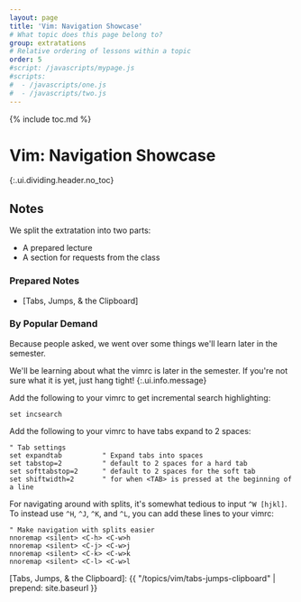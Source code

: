 ```yaml
---
layout: page
title: 'Vim: Navigation Showcase'
# What topic does this page belong to?
group: extratations
# Relative ordering of lessons within a topic
order: 5
#script: /javascripts/mypage.js
#scripts:
#  - /javascripts/one.js
#  - /javascripts/two.js
---
```



{% include toc.md %}

# Vim: Navigation Showcase
{:.ui.dividing.header.no_toc}

## Notes

We split the extratation into two parts:

- A prepared lecture
- A section for requests from the class

### Prepared Notes

- [Tabs, Jumps, & the Clipboard]


### By Popular Demand

Because people asked, we went over some things we'll learn later in the
semester.

We'll be learning about what the vimrc is later in the semester. If you're not
sure what it is yet, just hang tight!
{:.ui.info.message}

Add the following to your vimrc to get incremental search highlighting:

```
set incsearch
```

Add the following to your vimrc to have tabs expand to 2 spaces:

```
" Tab settings
set expandtab          " Expand tabs into spaces
set tabstop=2          " default to 2 spaces for a hard tab
set softtabstop=2      " default to 2 spaces for the soft tab
set shiftwidth=2       " for when <TAB> is pressed at the beginning of a line
```

For navigating around with splits, it's somewhat tedious to input `^W [hjkl]`.
To instead use `^H`, `^J`, `^K`, and `^L`, you can add these lines to your
vimrc:

```
" Make navigation with splits easier
nnoremap <silent> <C-h> <C-w>h
nnoremap <silent> <C-j> <C-w>j
nnoremap <silent> <C-k> <C-w>k
nnoremap <silent> <C-l> <C-w>l
```



[Tabs, Jumps, & the Clipboard]: {{ "/topics/vim/tabs-jumps-clipboard" | prepend: site.baseurl }}
